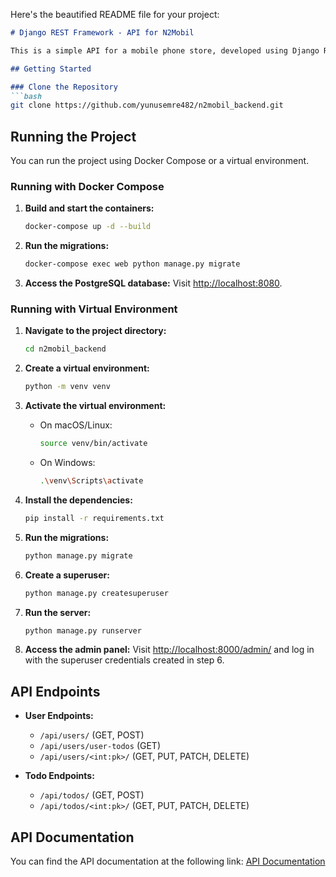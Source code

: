 Here's the beautified README file for your project:

```markdown
# Django REST Framework - API for N2Mobil

This is a simple API for a mobile phone store, developed using Django REST Framework.

## Getting Started

### Clone the Repository
```bash
git clone https://github.com/yunusemre482/n2mobil_backend.git
```

## Running the Project

You can run the project using Docker Compose or a virtual environment.

### Running with Docker Compose

1. **Build and start the containers:**
    ```bash
    docker-compose up -d --build
    ```

2. **Run the migrations:**
    ```bash
    docker-compose exec web python manage.py migrate
    ```

3. **Access the PostgreSQL database:**
    Visit [http://localhost:8080](http://localhost:8080).

### Running with Virtual Environment

1. **Navigate to the project directory:**
    ```bash
    cd n2mobil_backend
    ```

2. **Create a virtual environment:**
    ```bash
    python -m venv venv
    ```

3. **Activate the virtual environment:**
    - On macOS/Linux:
        ```bash
        source venv/bin/activate
        ```
    - On Windows:
        ```bash
        .\venv\Scripts\activate
        ```

4. **Install the dependencies:**
    ```bash
    pip install -r requirements.txt
    ```

5. **Run the migrations:**
    ```bash
    python manage.py migrate
    ```

6. **Create a superuser:**
    ```bash
    python manage.py createsuperuser
    ```

7. **Run the server:**
    ```bash
    python manage.py runserver
    ```

8. **Access the admin panel:**
    Visit [http://localhost:8000/admin/](http://localhost:8000/admin/) and log in with the superuser credentials created in step 6.

## API Endpoints

- **User Endpoints:**
    - `/api/users/` (GET, POST)
    - `/api/users/user-todos` (GET)
    - `/api/users/<int:pk>/` (GET, PUT, PATCH, DELETE)

- **Todo Endpoints:**
    - `/api/todos/` (GET, POST)
    - `/api/todos/<int:pk>/` (GET, PUT, PATCH, DELETE)

## API Documentation
You can find the API documentation at the following link: [API Documentation](https://www.postman.com/yunusemre482/workspace/n2mobile)

